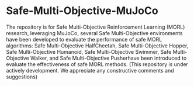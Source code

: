 # Safe-Multi-Objective-MuJoCo

The repository is for Safe Multi-Objective Reinforcement Learning (MORL) research, leveraging MuJoCo, several Safe Multi-Objective environments have been developed to evaluate the performance of safe MORL algorithms: Safe Multi-Objective HalfCheetah, Safe Multi-Objective Hopper, Safe Multi-Objective Humanoid, Safe Multi-Objective Swimmer, Safe Multi-Objective Walker, and Safe Multi-Objective Pusherhave been introduced to evaluate the effectiveness of safe MORL methods. (This repository is under actively development. We appreciate any constructive comments and suggestions)
